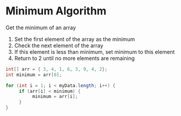 # Minimum Algorithm

Get the minimum of an array

1. Set the first element of the array as the minimum
2. Check the next element of the array
3. If this element is less than minimum, set minimum to this element
4. Return to 2 until no more elements are remaining

```java
int[] arr = { 3, 4, 1, 6, 3, 9, 4, 2};
int minimum = arr[0];

for (int i = 1; i < myData.length; i++) {
     if (arr[i] < minimum) {
          minimum = arr[i];
     }
}
```
